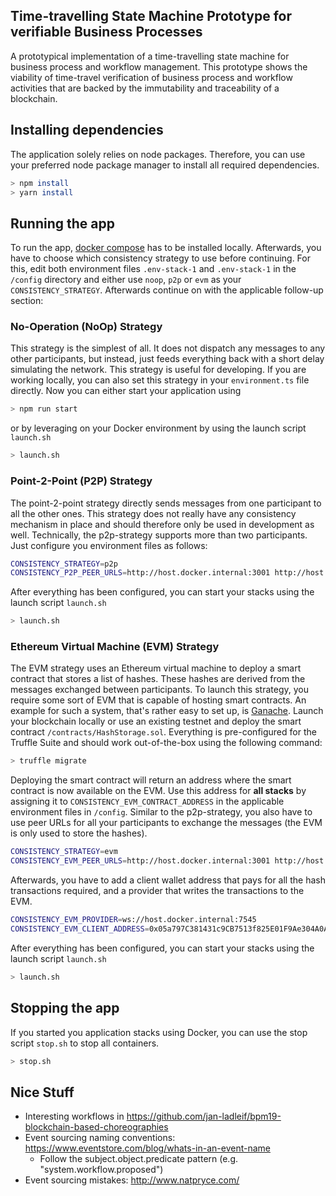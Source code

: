 ## Time-travelling State Machine Prototype for verifiable Business Processes

A prototypical implementation of a time-travelling state machine for business process and workflow management. This prototype shows the viability of time-travel verification of business process and
workflow activities that are backed by the immutability and traceability of a blockchain.

## Installing dependencies
The application solely relies on node packages. Therefore, you can use your preferred node package manager to install all required dependencies.

```bash
> npm install
> yarn install
```

## Running the app

To run the app, [docker compose](https://www.docker.com/products/docker-desktop/) has to be installed locally. Afterwards, you have to choose which consistency strategy to use before continuing. For
this, edit both environment files ``.env-stack-1`` and ``.env-stack-1`` in the ``/config`` directory and either use ``noop``, ``p2p`` or ``evm`` as your
``CONSISTENCY_STRATEGY``. Afterwards continue on with the applicable follow-up section:

### No-Operation (NoOp) Strategy

This strategy is the simplest of all. It does not dispatch any messages to any other participants, but instead, just feeds everything back with a short delay simulating the network. This strategy is
useful for developing. If you are working locally, you can also set this strategy in your ``environment.ts`` file directly. Now you can either start your application using

```bash
> npm run start
```

or by leveraging on your Docker environment by using the launch script ``launch.sh``

```bash
> launch.sh
```

### Point-2-Point (P2P) Strategy

The point-2-point strategy directly sends messages from one participant to all the other ones. This strategy does not really have any consistency mechanism in place and should therefore only be used
in development as well. Technically, the p2p-strategy supports more than two participants. Just configure you environment files as follows:

```bash
CONSISTENCY_STRATEGY=p2p
CONSISTENCY_P2P_PEER_URLS=http://host.docker.internal:3001 http://host.docker.internal:3002 http://host.docker.internal:3003 ...
```

After everything has been configured, you can start your stacks using the launch script ``launch.sh``

```bash
> launch.sh
```

### Ethereum Virtual Machine (EVM) Strategy
The EVM strategy uses an Ethereum virtual machine to deploy a smart contract that stores a list of hashes. These hashes are derived from the messages exchanged between participants. To launch this
strategy, you require some sort of EVM that is capable of hosting smart contracts. An example for such a system, that's rather easy to set up, is [Ganache](https://trufflesuite.com/docs/ganache/).
Launch your blockchain locally or use an existing testnet and deploy the smart contract ``/contracts/HashStorage.sol``. Everything is pre-configured for the Truffle Suite and should work
out-of-the-box using the following command:

```bash
> truffle migrate
```

Deploying the smart contract will return an address where the smart contract is now available on the EVM. Use this address for **all stacks** by assigning it to ``CONSISTENCY_EVM_CONTRACT_ADDRESS``
in the applicable environment files in ``/config``. Similar to the p2p-strategy, you also have to use peer URLs for all your participants to exchange the messages (the EVM is only used to store
the hashes).

```bash
CONSISTENCY_STRATEGY=evm
CONSISTENCY_EVM_PEER_URLS=http://host.docker.internal:3001 http://host.docker.internal:3002 http://host.docker.internal:3003 ...
```

Afterwards, you have to add a client wallet address that pays for all the hash transactions required, and a provider that writes the transactions to the EVM.

```bash
CONSISTENCY_EVM_PROVIDER=ws://host.docker.internal:7545
CONSISTENCY_EVM_CLIENT_ADDRESS=0x05a797C381431c9CB7513f825E01F9Ae304A0AcE
```

After everything has been configured, you can start your stacks using the launch script ``launch.sh``

```bash
> launch.sh
```

## Stopping the app

If you started you application stacks using Docker, you can use the stop script ``stop.sh`` to stop all containers.

```bash
> stop.sh
```

## Nice Stuff

- Interesting workflows in https://github.com/jan-ladleif/bpm19-blockchain-based-choreographies
- Event sourcing naming conventions: https://www.eventstore.com/blog/whats-in-an-event-name
    - Follow the subject.object.predicate pattern (e.g. "system.workflow.proposed")
- Event sourcing mistakes: http://www.natpryce.com/
